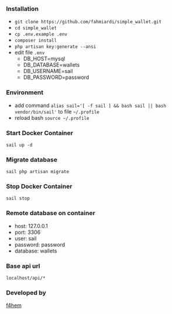 ### Installation
- `git clone https://github.com/fahmiardi/simple_wallet.git`
- `cd simple_wallet`
- `cp .env.example .env`
- `composer install`
- `php artisan key:generate --ansi`
- edit file `.env`
  * DB_HOST=mysql
  * DB_DATABASE=wallets
  * DB_USERNAME=sail
  * DB_PASSWORD=password

### Environment
- add command `alias sail='[ -f sail ] && bash sail || bash vendor/bin/sail'` to file `~/.profile`
- reload bash `source ~/.profile`

### Start Docker Container
`sail up -d`

### Migrate database
`sail php artisan migrate`

### Stop Docker Container
`sail stop`

### Remote database on container
- host: 127.0.0.1
- port: 3306
- user: sail
- password: password
- database: wallets

### Base api url
`localhost/api/*`

### Developed by
[f4hem](mailto:f4hem.net@gmail.com)